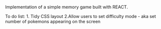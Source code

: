 Implementation of a simple memory game built with REACT.

To do list: 1. Tidy CSS layout
2.Allow users to set difficulty mode - aka set number of pokemons appearing on the screen
